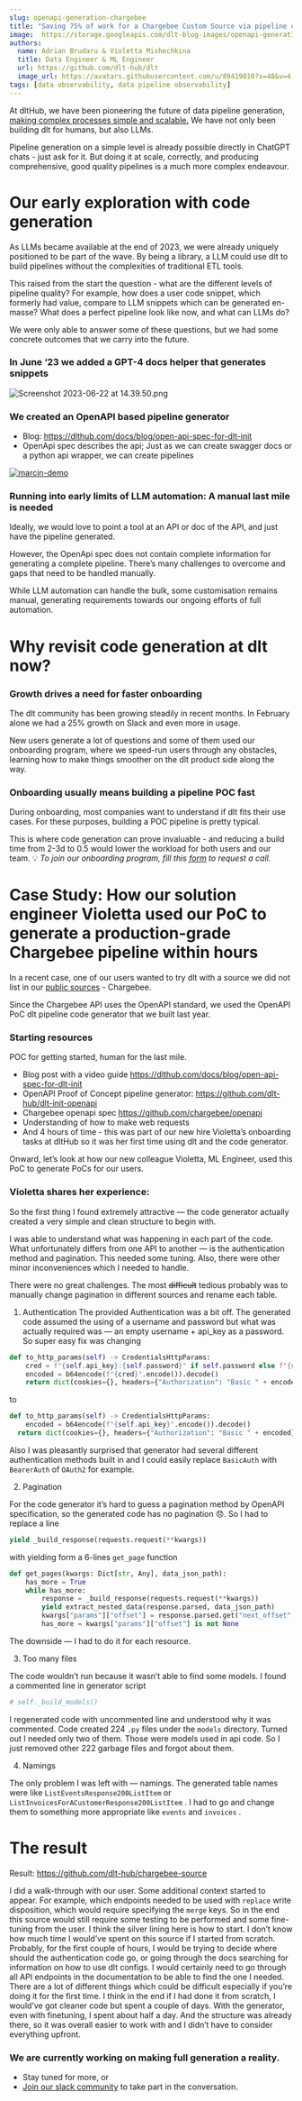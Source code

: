 ```yaml
---
slug: openapi-generation-chargebee
title: "Saving 75% of work for a Chargebee Custom Source via pipeline code generation with dlt"
image:  https://storage.googleapis.com/dlt-blog-images/openapi-generation.png
authors:
  name: Adrian Brudaru & Violetta Mishechkina
  title: Data Engineer & ML Engineer
  url: https://github.com/dlt-hub/dlt
  image_url: https://avatars.githubusercontent.com/u/89419010?s=48&v=4
tags: [data observability, data pipeline observability]
---
```


At dltHub, we have been pioneering the future of data pipeline generation, [making complex processes simple and scalable.](https://dlthub.com/product/#multiply-don't-add-to-our-productivity) We have not only been building dlt for humans, but also LLMs.

Pipeline generation on a simple level is already possible directly in ChatGPT chats - just ask for it. But doing it at scale, correctly, and producing comprehensive, good quality pipelines is a much more complex endeavour.

# Our early exploration with code generation

As LLMs became available at the end of 2023, we were already uniquely positioned to be part of the wave. By being a library, a LLM could use dlt to build pipelines without the complexities of traditional ETL tools.

This raised from the start the question - what are the different levels of pipeline quality? For example, how does a user code snippet, which formerly had value, compare to LLM snippets which can be generated en-masse? What does a perfect pipeline look like now, and what can LLMs do?

We were only able to answer some of these questions, but we had some concrete outcomes that we carry into the future.

### In June ‘23 we added a GPT-4 docs helper that generates snippets

![Screenshot 2023-06-22 at 14.39.50.png](https://prod-files-secure.s3.us-west-2.amazonaws.com/775f89b5-30e8-42e6-a412-d1736f9fb013/fd4513ca-d679-4d66-9156-fc917461b28a/Screenshot_2023-06-22_at_14.39.50.png)

### We created an OpenAPI based pipeline generator

- Blog: https://dlthub.com/docs/blog/open-api-spec-for-dlt-init
- OpenApi spec describes the api; Just as we can create swagger docs or a python api wrapper, we can create pipelines


[![marcin-demo](https://storage.googleapis.com/dlt-blog-images/openapi_loom_old.png)](https://www.loom.com/share/2806b873ba1c4e0ea382eb3b4fbaf808?sid=501add8b-90a0-4734-9620-c6184d840995)



### Running into early limits of LLM automation: A manual last mile is needed

Ideally, we would love to point a tool at an API or doc of the API, and just have the pipeline generated.

However, the OpenApi spec does not contain complete information for generating a complete pipeline. There’s many challenges to overcome and gaps that need to be handled manually.

While LLM automation can handle the bulk, some customisation remains manual, generating requirements towards our ongoing efforts of full automation.

# Why revisit code generation at dlt now?

### Growth drives a need for faster onboarding

The dlt community has been growing steadily in recent months. In February alone we had a 25% growth on Slack and even more in usage.

New users generate a lot of questions and some of them used our onboarding program, where we speed-run users through any obstacles, learning how to make things smoother on the dlt product side along the way.

### Onboarding usually means building a pipeline POC fast

During onboarding, most companies want to understand if dlt fits their use cases. For these purposes, building a POC pipeline is pretty typical.

This is where code generation can prove invaluable - and reducing a build time from 2-3d to 0.5 would lower the workload for both users and our team.
💡 *To join our onboarding program, fill this [form](https://forms.gle/oMgiTqhnrFrYrfyD7) to request a call.*


# **Case Study: How our solution engineer Violetta used our PoC to generate a production-grade  Chargebee pipeline within hours**

In a recent case, one of our users wanted to try dlt with a source we did not list in our [public sources](https://dlthub.com/docs/dlt-ecosystem/verified-sources/) - Chargebee.

Since the Chargebee API uses the OpenAPI standard, we used the OpenAPI PoC dlt pipeline code generator that we built last year.

### Starting resources

POC for getting started, human for the last mile.

- Blog post with a video guide https://dlthub.com/docs/blog/open-api-spec-for-dlt-init
- OpenAPI Proof of Concept pipeline generator: https://github.com/dlt-hub/dlt-init-openapi
- Chargebee openapi spec https://github.com/chargebee/openapi
- Understanding of how to make web requests
- And 4 hours of time - this was part of our new hire Violetta’s onboarding tasks at dltHub so it was her first time using dlt and the code generator.

Onward, let’s look at how our new colleague Violetta, ML Engineer, used this PoC to generate PoCs for our users.

### Violetta shares her experience:

So the first thing I found extremely attractive — the code generator actually created a very simple and clean structure to begin with.

I was able to understand what was happening in each part of the code. What unfortunately differs from one API to another — is the authentication method and pagination. This needed some tuning. Also, there were other minor inconveniences which I needed to handle.

There were no great challenges. The most ~~difficult~~ tedious probably was to manually change pagination in different sources and rename each table.

1) Authentication
The provided Authentication was a bit off. The generated code assumed the using of a username and password but what was actually required was — an empty username + api_key as a password. So super easy fix was changing

```python
def to_http_params(self) -> CredentialsHttpParams:
	cred = f"{self.api_key}:{self.password}" if self.password else f"{self.username}"
	encoded = b64encode(f"{cred}".encode()).decode()
	return dict(cookies={}, headers={"Authorization": "Basic " + encoded}, params={})
```

to

```python
def to_http_params(self) -> CredentialsHttpParams:
	encoded = b64encode(f"{self.api_key}".encode()).decode()
  return dict(cookies={}, headers={"Authorization": "Basic " + encoded}, params={})
```

Also I was pleasantly surprised that generator had several different authentication methods built in and I could easily replace `BasicAuth` with `BearerAuth` of `OAuth2` for example.

2) Pagination

For the code generator it’s hard to guess a pagination method by OpenAPI specification, so the generated code has no pagination 😞. So I had to replace a line

```python
yield _build_response(requests.request(**kwargs))
```

  with yielding form a 6-lines `get_page` function

```python
def get_pages(kwargs: Dict[str, Any], data_json_path):
    has_more = True
    while has_more:
        response = _build_response(requests.request(**kwargs))
        yield extract_nested_data(response.parsed, data_json_path)
        kwargs["params"]["offset"] = response.parsed.get("next_offset", None)
        has_more = kwargs["params"]["offset"] is not None
```

The downside — I had to do it for each resource.

3) Too many files

The code wouldn’t run because it wasn’t able to find some models. I found a commented line in generator script

```python
# self._build_models()
```

I regenerated code with uncommented line and understood why it was commented. Code created 224 `.py` files under the `models` directory. Turned out I needed only two of them. Those were models used in api code. So I just removed other 222 garbage files and forgot about them.

4) Namings

The only problem I was left with — namings. The generated table names were like
`ListEventsResponse200ListItem` or `ListInvoicesForACustomerResponse200ListItem` . I had to go and change them to something more appropriate like `events` and `invoices` .

# The result

Result: https://github.com/dlt-hub/chargebee-source

I did a walk-through with our user. Some additional context started to appear. For example, which endpoints needed to be used with `replace` write disposition, which would require specifying the `merge` keys. So in the end this source would still require some testing to be performed and some fine-tuning from the user.
I think the silver lining here is how to start. I don’t know how much time I would’ve spent on this source if I started from scratch. Probably, for the first couple of hours, I would be trying to decide where should the authentication code go, or going through the docs searching for information on how to use dlt configs. I would certainly need to go through all API endpoints in the documentation to be able to find the one I needed. There are a lot of different things which could be difficult especially if you’re doing it for the first time.
I think in the end if I had done it from scratch, I would’ve got cleaner code but spent a couple of days. With the generator, even with finetuning, I spent about half a day. And the structure was already there, so it was overall easier to work with and I didn’t have to consider everything upfront.

### We are currently working on making full generation a reality.

* Stay tuned for more, or
* [Join our slack community](https://dlthub.com/community) to take part in the conversation.